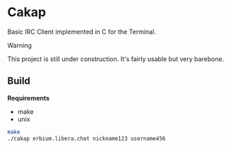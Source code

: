 # Cakap

Basic IRC Client implemented in C for the Terminal.

> [!WARNING]
> This project is still under construction. It's fairly usable but
> very barebone.

## Build
**Requirements**
- make
- unix

```bash
make
./cakap erbium.libera.chat nickname123 username456
```
